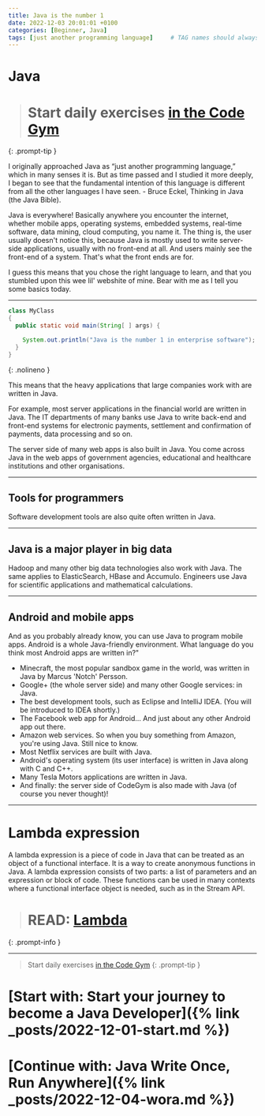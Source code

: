 ```yaml
---
title: Java is the number 1
date: 2022-12-03 20:01:01 +0100
categories: [Beginner, Java]
tags: [just another programming language]     # TAG names should always be lowercase
---
```


# Java

> # Start daily exercises [in the Code Gym](https://codegym.cc/)
{: .prompt-tip }

I originally approached Java as “just another programming language,”
which in many senses it is. But as time passed and I studied it more
deeply, I began to see that the fundamental intention of this language is
different from all the other languages I have seen. - Bruce Eckel, Thinking in Java (the Java Bible).

Java is everywhere! Basically anywhere you encounter the internet, whether mobile apps, operating systems, embedded
systems, real-time software, data mining, cloud computing, you name it. The thing is, the user usually doesn't notice
this, because Java is mostly used to write server-side applications,
usually with no front-end at all. And users mainly see the front-end of a system. That's what the front ends are for.

I guess this means that you chose the right language to learn, and that you stumbled upon this wee lil' webshite of
mine.
Bear with me as I tell you some basics today.

***


```java
class MyClass
{
  public static void main(String[ ] args) {

    System.out.println("Java is the number 1 in enterprise software");
  }
}

```
{: .nolineno }

This means that the heavy applications that large companies work with are written in Java.

For example, most server applications in the financial world are written in Java. The IT departments of many banks
use Java to write back-end and front-end systems for electronic payments, settlement and
confirmation of payments, data processing and so on.

The server side of many web apps is also built in Java. You come across Java in the web apps of government agencies,
educational and healthcare institutions and other organisations.

***

## Tools for programmers

Software development tools are also quite often written in Java.

***

## Java is a major player in big data

Hadoop and many other big data technologies also work with Java. The same applies to
ElasticSearch, HBase and Accumulo.
Engineers use Java for scientific applications and mathematical calculations.

***

## Android and mobile apps

And as you probably already know, you can use Java to program mobile apps. Android is a whole
Java-friendly environment. What language do you think most Android apps are written in?"

- Minecraft, the most popular sandbox game in the world, was written in Java by Marcus 'Notch' Persson.
- Google+ (the whole server side) and many other Google services: in Java.
- The best development tools, such as Eclipse and IntelliJ IDEA. (You will be introduced to IDEA shortly.)
- The Facebook web app for Android… And just about any other Android app out there.
- Amazon web services. So when you buy something from Amazon, you're using Java. Still nice to know.
- Most Netflix services are built with Java.
- Android's operating system (its user interface) is written in Java along with C and C++.
- Many Tesla Motors applications are written in Java.
- And finally: the server side of CodeGym is also made with Java (of course you never thought)!

***
# Lambda expression
A lambda expression is a piece of code in Java that can be treated as an object of a functional interface. It is a way
to create anonymous functions in Java. A lambda expression consists of two parts: a list of parameters and an expression
or block of code. These functions can be used in many contexts where a functional interface object is needed, such as in
the Stream API.

> # READ: [Lambda](https://dev.to/m_aamir/a-brief-introduction-to-java-lambda-expressions-2p3f)
{: .prompt-info }

***
> Start daily exercises [in the Code Gym](https://codegym.cc/)
{: .prompt-tip }

# [Start with: Start your journey to become a Java Developer]({% link _posts/2022-12-01-start.md %})
# [Continue with: Java Write Once, Run Anywhere]({% link _posts/2022-12-04-wora.md %})
